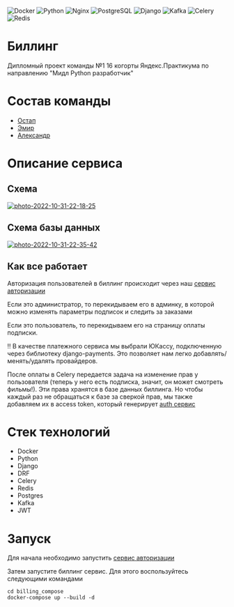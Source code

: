 ![Docker](https://img.shields.io/badge/docker-%230db7ed.svg?style=badge&logo=docker&logoColor=white)
![Python](https://img.shields.io/badge/Python-14354C?style=badge&logo=python&logoColor=white)
![Nginx](https://img.shields.io/badge/Nginx-000000?style=badge&logo=nginx&logoColor=white)
![PostgreSQL](https://img.shields.io/badge/PostgreSQL-316192?style=badge&logo=postgresql&logoColor=white)
![Django](https://img.shields.io/badge/Django-092E20?style=badge&logo=django&logoColor=white)
![Kafka](https://img.shields.io/badge/Kafka-000000?.svg?style=ApacheKafka&logo=ApacheKafka)
![Celery](https://img.shields.io/badge/Celery-DBE4A?.svg?style=celery&logo=celery)
![Redis](https://img.shields.io/badge/Redis-%23DD0031.svg?&style=badge&logo=redis&logoColor=white)

# Биллинг

Дипломный проект команды №1 16 когорты Яндекс.Практикума по направлению "Мидл Python разработчик"

# Состав команды

- [Остап](https://github.com/error1number404)
- [Эмир](https://github.com/Wiped-Out)
- [Александр](https://github.com/askalach)

# Описание сервиса

## Схема

<a href="https://imgbb.com/"><img src="https://i.ibb.co/HXH4Hj3/photo-2022-10-31-22-18-25.jpg" alt="photo-2022-10-31-22-18-25" border="0" /></a>

## Схема базы данных

<a href="https://ibb.co/Pg87mbp"><img src="https://i.ibb.co/JHPfBbL/photo-2022-10-31-22-35-42.jpg" alt="photo-2022-10-31-22-35-42" border="0" /></a>

## Как все работает

Авторизация пользователей в биллинг происходит через
наш [сервис авторизации](https://github.com/MiddlePython16/auth_service)

Если это администратор, то перекидываем его в админку, в которой можно изменять параметры подписок и следить за заказами

Если это пользователь, то перекидываем его на страницу оплаты подписки.

‼️ В качестве платежного сервиса мы выбрали ЮКассу, подключенную через библиотеку django-payments. Это позволяет нам
легко добавлять/менять/удалять провайдеров.

После оплаты в Celery передается задача на изменение прав у пользователя (теперь у него есть подписка, значит, он может
смотреть фильмы!). Эти права хранятся в базе данных биллинга. Но чтобы каждый раз не обращаться к базе за сверкой прав,
мы также добавляем их в access token, который генерирует [auth сервис](https://github.com/MiddlePython16/auth_service)

# Стек технологий

- Docker
- Python
- Django
- DRF
- Celery
- Redis
- Postgres
- Kafka
- JWT

# Запуск

Для начала необходимо запустить [сервис авторизации](https://github.com/MiddlePython16/auth_service)

Затем запустите биллинг сервис. Для этого воспользуйтесь следующими командами

```
cd billing_compose
docker-compose up --build -d
```